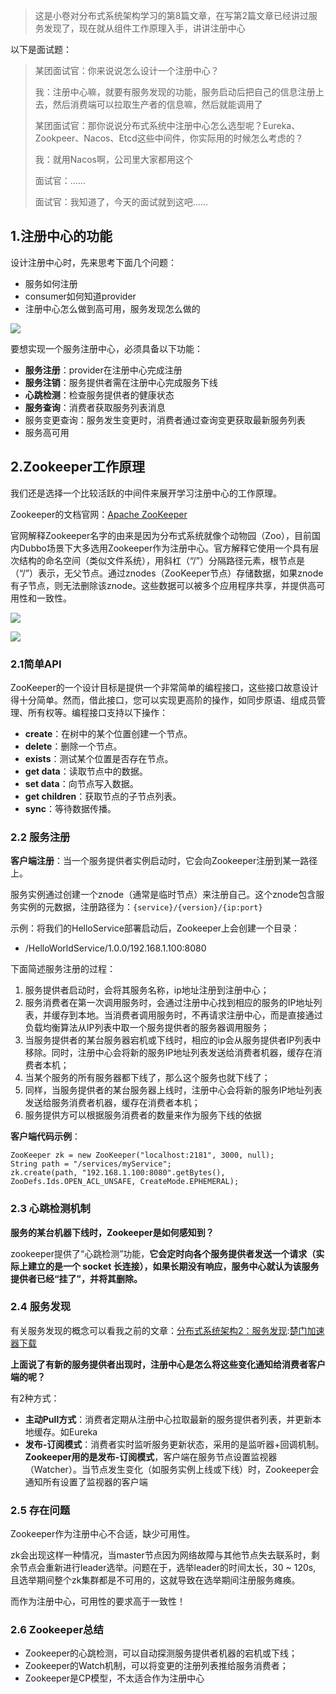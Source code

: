 

> 这是小卷对分布式系统架构学习的第8篇文章，在写第2篇文章已经讲过服务发现了，现在就从组件工作原理入手，讲讲注册中心


以下是面试题：



> 某团面试官：你来说说怎么设计一个注册中心？
> 
> 
> 我：注册中心嘛，就要有服务发现的功能，服务启动后把自己的信息注册上去，然后消费端可以拉取生产者的信息嘛，然后就能调用了
> 
> 
> 某团面试官：那你说说分布式系统中注册中心怎么选型呢？Eureka、Zookpeer、Nacos、Etcd这些中间件，你实际用的时候怎么考虑的？
> 
> 
> 我：就用Nacos啊，公司里大家都用这个
> 
> 
> 面试官：......
> 
> 
> 面试官：我知道了，今天的面试就到这吧......


## 1\.注册中心的功能


设计注册中心时，先来思考下面几个问题：


* 服务如何注册
* consumer如何知道provider
* 注册中心怎么做到高可用，服务发现怎么做的


![](https://img2024.cnblogs.com/blog/2784584/202501/2784584-20250107001732502-1984905868.png)


要想实现一个服务注册中心，必须具备以下功能：


* **服务注册**：provider在注册中心完成注册
* **服务注销**：服务提供者需在注册中心完成服务下线
* **心跳检测**：检查服务提供者的健康状态
* **服务查询**：消费者获取服务列表消息
* 服务变更查询：服务发生变更时，消费者通过查询变更获取最新服务列表
* 服务高可用


## 2\.Zookeeper工作原理


我们还是选择一个比较活跃的中间件来展开学习注册中心的工作原理。


Zookeeper的文档官网：[Apache ZooKeeper](https://github.com)


官网解释Zookeeper名字的由来是因为分布式系统就像个动物园（Zoo），目前国内Dubbo场景下大多选用Zookeeper作为注册中心。官方解释它使用一个具有层次结构的命名空间（类似文件系统），用斜杠（“/”）分隔路径元素，根节点是（“/”）表示，无父节点。通过znodes（ZooKeeper节点）存储数据，如果znode有子节点，则无法删除该znode。这些数据可以被多个应用程序共享，并提供高可用性和一致性。


![](https://img2024.cnblogs.com/blog/2784584/202501/2784584-20250107001744737-1685619220.png)


![](https://img2024.cnblogs.com/blog/2784584/202501/2784584-20250107001754115-92347652.png)


### 2\.1简单API


ZooKeeper的一个设计目标是提供一个非常简单的编程接口，这些接口故意设计得十分简单。然而，借此接口，您可以实现更高阶的操作，如同步原语、组成员管理、所有权等。编程接口支持以下操作：


* **create**：在树中的某个位置创建一个节点。
* **delete**：删除一个节点。
* **exists**：测试某个位置是否存在节点。
* **get data**：读取节点中的数据。
* **set data**：向节点写入数据。
* **get children**：获取节点的子节点列表。
* **sync**：等待数据传播。


### 2\.2 服务注册


**客户端注册**：当一个服务提供者实例启动时，它会向Zookeeper注册到某一路径上。


服务实例通过创建一个znode（通常是临时节点）来注册自己。这个znode包含服务实例的元数据，注册路径为：`{service}/{version}/{ip:port}` 


示例：将我们的HelloService部署启动后，Zookeeper上会创建一个目录：


* /HelloWorldService/1\.0\.0/192\.168\.1\.100:8080


下面简述服务注册的过程：


1. 服务提供者启动时，会将其服务名称，ip地址注册到注册中心；
2. 服务消费者在第一次调用服务时，会通过注册中心找到相应的服务的IP地址列表，并缓存到本地。当消费者调用服务时，不再请求注册中心，而是直接通过负载均衡算法从IP列表中取一个服务提供者的服务器调用服务；
3. 当服务提供者的某台服务器宕机或下线时，相应的ip会从服务提供者IP列表中移除。同时，注册中心会将新的服务IP地址列表发送给消费者机器，缓存在消费者本机；
4. 当某个服务的所有服务器都下线了，那么这个服务也就下线了；
5. 同样，当服务提供者的某台服务器上线时，注册中心会将新的服务IP地址列表发送给服务消费者机器，缓存在消费者本机；
6. 服务提供方可以根据服务消费者的数量来作为服务下线的依据


**客户端代码示例**：



```
ZooKeeper zk = new ZooKeeper("localhost:2181", 3000, null);
String path = "/services/myService";
zk.create(path, "192.168.1.100:8080".getBytes(), ZooDefs.Ids.OPEN_ACL_UNSAFE, CreateMode.EPHEMERAL);

```

### 2\.3 心跳检测机制


**服务的某台机器下线时，Zookeeper是如何感知到？**


zookeeper提供了“心跳检测”功能，**它会定时向各个服务提供者发送一个请求（实际上建立的是一个 socket 长连接），如果长期没有响应，服务中心就认为该服务提供者已经“挂了”，并将其删除。**


### 2\.4 服务发现


有关服务发现的概念可以看我之前的文章：[分布式系统架构2：服务发现](https://github.com):[楚门加速器下载](https://chuman.org)


**上面说了有新的服务提供者出现时，注册中心是怎么将这些变化通知给消费者客户端的呢？**


有2种方式：


* **主动Pull方式**：消费者定期从注册中心拉取最新的服务提供者列表，并更新本地缓存。如Eureka
* **发布\-订阅模式**：消费者实时监听服务更新状态，采用的是监听器\+回调机制。**Zookeeper用的是发布\-订阅模式**，客户端在服务节点设置监视器（Watcher）。当节点发生变化（如服务实例上线或下线）时，Zookeeper会通知所有设置了监视器的客户端


### 2\.5 存在问题


Zookeeper作为注册中心不合适，缺少可用性。


zk会出现这样一种情况，当master节点因为网络故障与其他节点失去联系时，剩余节点会重新进行leader选举。问题在于，选举leader的时间太长，30 \~ 120s, 且选举期间整个zk集群都是不可用的，这就导致在选举期间注册服务瘫痪。


而作为注册中心，可用性的要求高于一致性！


### 2\.6 Zookeeper总结


* Zookeeper的心跳检测，可以自动探测服务提供者机器的宕机或下线；
* Zookeeper的Watch机制，可以将变更的注册列表推给服务消费者；
* Zookeeper是CP模型，不太适合作为注册中心


